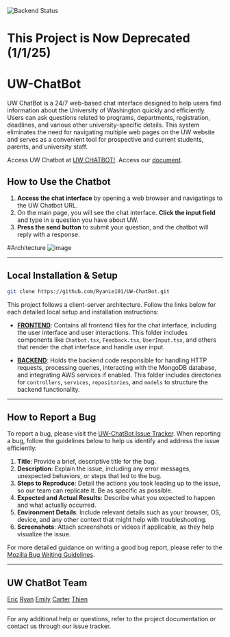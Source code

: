 ![Backend Status](https://github.com/RyanLe101/UW-ChatBot/actions/workflows/ci.yml/badge.svg)

# This Project is Now Deprecated (1/1/25)

# UW-ChatBot

UW ChatBot is a 24/7 web-based chat interface designed to help users find information about the University of Washington quickly and efficiently. Users can ask questions related to programs, departments, registration, deadlines, and various other university-specific details. This system eliminates the need for navigating multiple web pages on the UW website and serves as a convenient tool for prospective and current students, parents, and university staff.

Access UW Chatbot at [UW CHATBOT!](https://github.com/RyanLe101/UW-ChatBot).
Access our [document](https://docs.google.com/document/d/1Wk5AjDGunrYvGIRVNpQ3cEXGVCDPUu2s6U9ga28QSeY/edit?usp=sharing).

## How to Use the Chatbot

1. **Access the chat interface** by opening a web browser and navigatings to the UW Chatbot URL.
2. On the main page, you will see the chat interface. **Click the input field** and type in a question you have about UW.
3. **Press the send button** to submit your question, and the chatbot will reply with a response.

#Architecture
![image](https://github.com/user-attachments/assets/f1b776a1-e5a9-44ca-bf26-1e24e5335d7e)


---

## Local Installation & Setup

   ```bash
   git clone https://github.com/RyanLe101/UW-ChatBot.git
   ```

This project follows a client-server architecture. Follow the links below for each detailed local setup and installation instructions:

- **[FRONTEND](https://github.com/RyanLe101/UW-ChatBot/blob/main/UW-ChatBot/Frontend/frontend/README.md)**: Contains all frontend files for the chat interface, including the user interface and user interactions. This folder includes components like `Chatbot.tsx`, `Feedback.tsx`, `UserInput.tsx`, and others that render the chat interface and handle user input.

- **[BACKEND](https://github.com/RyanLe101/UW-ChatBot/blob/main/UW-ChatBot/Backend/README.md)**: Holds the backend code responsible for handling HTTP requests, processing queries, interacting with the MongoDB database, and integrating AWS services if enabled. This folder includes directories for `controllers`, `services`, `repositories`, and `models` to structure the backend functionality.

---

## How to Report a Bug

To report a bug, please visit the [UW-ChatBot Issue Tracker](https://github.com/RyanLe101/UW-ChatBot/issues). When reporting a bug, follow the guidelines below to help us identify and address the issue efficiently:

1. **Title**: Provide a brief, descriptive title for the bug.
2. **Description**: Explain the issue, including any error messages, unexpected behaviors, or steps that led to the bug.
3. **Steps to Reproduce**: Detail the actions you took leading up to the issue, so our team can replicate it. Be as specific as possible.
4. **Expected and Actual Results**: Describe what you expected to happen and what actually occurred.
5. **Environment Details**: Include relevant details such as your browser, OS, device, and any other context that might help with troubleshooting.
6. **Screenshots**: Attach screenshots or videos if applicable, as they help visualize the issue.

For more detailed guidance on writing a good bug report, please refer to the [Mozilla Bug Writing Guidelines](https://developer.mozilla.org/en-US/docs/Mozilla/QA/Bug_writing_guidelines).

---

## UW ChatBot Team
[Eric](https://github.com/eric-huychung)    [Ryan](https://github.com/RyanLe101)   [Emily](https://github.com/emilyngo001)   [Carter](https://github.com/carterb-a)   [Thien](https://github.com/Thienanngvyen)

---

For any additional help or questions, refer to the project documentation or contact us through our issue tracker.

